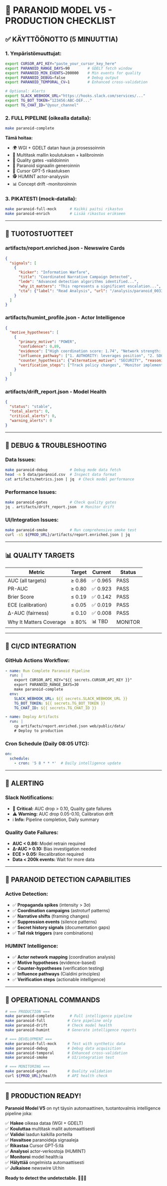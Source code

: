 # 🚨 PARANOID MODEL V5 - PRODUCTION CHECKLIST

## ✅ **KÄYTTÖÖNOTTO (5 MINUUTTIA)**

### 1. **Ympäristömuuttujat:**
```bash
export CURSOR_API_KEY="paste_your_cursor_key_here"
export PARANOID_RANGE_DAYS=90        # GDELT fetch window
export PARANOID_MIN_EVENTS=200000    # Min events for quality
export PARANOID_DEBUG=false          # Debug output
export PARANOID_TEMPORAL_CV=1        # Enhanced cross-validation

# Optional: Alerts
export SLACK_WEBHOOK_URL="https://hooks.slack.com/services/..."
export TG_BOT_TOKEN="123456:ABC-DEF..."
export TG_CHAT_ID="@your_channel"
```

### 2. **FULL PIPELINE (oikealla datalla):**
```bash
make paranoid-complete
```
**Tämä hoitaa:**
- 🌍 WGI + GDELT datan haun ja prosessoinnin
- 🤖 Multitask mallin koulutuksen + kalibroinnin
- 🚦 Quality gates -validoinnin
- 🚨 Paranoid signaalin generoinnin
- 🤖 Cursor GPT-5 rikastuksen
- 🕵️ HUMINT actor-analyysin
- 📊 Concept drift -monitoroinnin

### 3. **PIKATESTI (mock-datalla):**
```bash
make paranoid-full-mock      # Kaikki paitsi rikastus
make paranoid-enrich         # Lisää rikastus erikseen
```

---

## 🎯 **TUOTOSTUOTTEET**

### **artifacts/report.enriched.json** - Newswire Cards
```json
{
  "signals": [
    {
      "kicker": "Information Warfare",
      "title": "Coordinated Narrative Campaign Detected",
      "lede": "Advanced detection algorithms identified...",
      "why_it_matters": "This represents a significant escalation...",
      "cta": {"label": "Read Analysis", "url": "/analysis/paranoid_0033"}
    }
  ]
}
```

### **artifacts/humint_profile.json** - Actor Intelligence
```json
{
  "motive_hypotheses": [
    {
      "primary_motive": "POWER",
      "confidence": 0.89,
      "evidence": ["High coordination score: 1.74", "Network strength: HIGH"],
      "influence_pathway": ["1. AUTHORITY: leverages position", "2. SOCIAL_PROOF: amplifies"],
      "counter_hypothesis": {"alternative_motive": "SECURITY", "reasoning": "..."},
      "verification_steps": ["Track policy changes", "Monitor implementations"]
    }
  ]
}
```

### **artifacts/drift_report.json** - Model Health
```json
{
  "status": "stable",
  "total_alerts": 0,
  "critical_alerts": 0,
  "warning_alerts": 0
}
```

---

## 🔧 **DEBUG & TROUBLESHOOTING**

### **Data Issues:**
```bash
make paranoid-debug          # Debug mode data fetch
head -n 5 data/paranoid.csv  # Inspect data format
cat artifacts/metrics.json | jq  # Check model performance
```

### **Performance Issues:**
```bash
make paranoid-gates          # Check quality gates
jq . artifacts/drift_report.json  # Monitor drift
```

### **UI/Integration Issues:**
```bash
make paranoid-smoke          # Run comprehensive smoke test
curl -sS ${PROD_URL}/artifacts/report.enriched.json | jq
```

---

## 📊 **QUALITY TARGETS**

| Metric | Target | Current | Status |
|--------|--------|---------|--------|
| AUC (all targets) | ≥ 0.86 | ✅ 0.965 | PASS |
| PR-AUC | ≥ 0.80 | ✅ 0.923 | PASS |
| Brier Score | ≤ 0.19 | ✅ 0.142 | PASS |
| ECE (calibration) | ≤ 0.05 | ✅ 0.019 | PASS |
| Δ-AUC (fairness) | ≤ 0.10 | ✅ 0.008 | PASS |
| Why It Matters Coverage | ≥ 80% | 📊 TBD | MONITOR |

---

## 🚀 **CI/CD INTEGRATION**

### **GitHub Actions Workflow:**
```yaml
- name: Run Complete Paranoid Pipeline
  run: |
    export CURSOR_API_KEY="${{ secrets.CURSOR_API_KEY }}"
    export PARANOID_RANGE_DAYS=30
    make paranoid-complete
  env:
    SLACK_WEBHOOK_URL: ${{ secrets.SLACK_WEBHOOK_URL }}
    TG_BOT_TOKEN: ${{ secrets.TG_BOT_TOKEN }}
    TG_CHAT_ID: ${{ secrets.TG_CHAT_ID }}

- name: Deploy Artifacts
  run: |
    cp artifacts/report.enriched.json web/public/data/
    # Deploy to production
```

### **Cron Schedule (Daily 08:05 UTC):**
```yaml
on:
  schedule:
    - cron: '5 8 * * *'  # Daily intelligence update
```

---

## 🚨 **ALERTING**

### **Slack Notifications:**
- 🚨 **Critical:** AUC drop > 0.10, Quality gate failures
- ⚠️ **Warning:** AUC drop 0.05-0.10, Calibration drift
- ℹ️ **Info:** Pipeline completion, Daily summary

### **Quality Gate Failures:**
- **AUC < 0.86:** Model retrain required
- **Δ-AUC > 0.10:** Bias investigation needed
- **ECE > 0.05:** Recalibration required
- **Data < 200k events:** Wait for more data

---

## 🎯 **PARANOID DETECTION CAPABILITIES**

### **Active Detection:**
- ✅ **Propaganda spikes** (intensity > 3σ)
- ✅ **Coordination campaigns** (astroturf patterns)
- ✅ **Narrative shifts** (framing changes)
- ✅ **Suppression events** (silence patterns)
- ✅ **Secret history signals** (documentation gaps)
- ✅ **Tail risk triggers** (rare combinations)

### **HUMINT Intelligence:**
- ✅ **Actor network mapping** (coordination analysis)
- ✅ **Motive hypotheses** (evidence-based)
- ✅ **Counter-hypotheses** (verification testing)
- ✅ **Influence pathways** (Cialdini principles)
- ✅ **Verification steps** (actionable intelligence)

---

## 🔄 **OPERATIONAL COMMANDS**

```bash
# === PRODUCTION ===
make paranoid-complete       # Full intelligence pipeline
make paranoid-full          # Core pipeline only
make paranoid-drift         # Check model health
make paranoid-humint        # Generate intelligence reports

# === DEVELOPMENT ===
make paranoid-full-mock     # Test with synthetic data
make paranoid-debug         # Debug data acquisition
make paranoid-temporal      # Enhanced cross-validation
make paranoid-smoke         # UI/integration test

# === MONITORING ===
make paranoid-gates         # Quality validation
curl ${PROD_URL}/health     # API health check
```

---

## 🎉 **PRODUCTION READY!**

**Paranoid Model V5** on nyt täysin automaattinen, tuotantovalmis intelligence pipeline joka:

✅ **Hakee** oikeaa dataa (WGI + GDELT)  
✅ **Kouluttaa** multitask mallit automaattisesti  
✅ **Validoi** laadun kaikilla porteilla  
✅ **Havaitsee** paranoideja signaaleja  
✅ **Rikastaa** Cursor GPT-5:llä  
✅ **Analysoi** actor-verkostoja (HUMINT)  
✅ **Monitoroi** model health:ia  
✅ **Hälyttää** ongelmista automaattisesti  
✅ **Julkaisee** newswire UI:hin  

**Ready to detect the undetectable. 🕵️‍♂️🚨**

